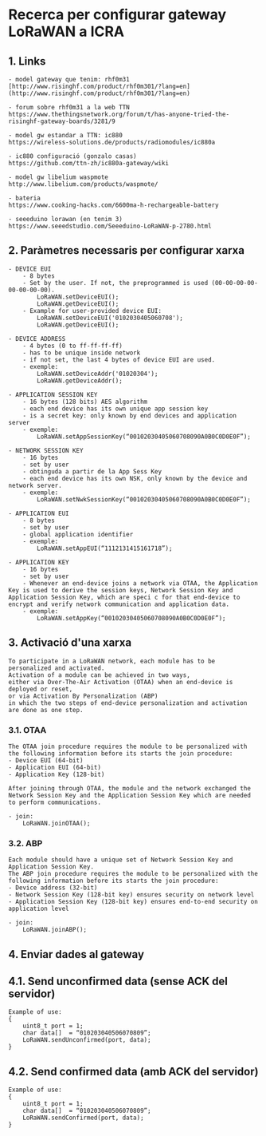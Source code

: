 # Recerca per configurar gateway LoRaWAN a ICRA

## 1. Links
	- model gateway que tenim: rhf0m31
	[http://www.risinghf.com/product/rhf0m301/?lang=en](http://www.risinghf.com/product/rhf0m301/?lang=en)

	- forum sobre rhf0m31 a la web TTN
	https://www.thethingsnetwork.org/forum/t/has-anyone-tried-the-risinghf-gateway-boards/3281/9

	- model gw estandar a TTN: ic880
	https://wireless-solutions.de/products/radiomodules/ic880a

	- ic880 configuració (gonzalo casas)
	https://github.com/ttn-zh/ic880a-gateway/wiki

	- model gw libelium waspmote
	http://www.libelium.com/products/waspmote/

	- bateria
	https://www.cooking-hacks.com/6600ma-h-rechargeable-battery

	- seeeduino lorawan (en tenim 3)
	https://www.seeedstudio.com/Seeeduino-LoRaWAN-p-2780.html


## 2. Paràmetres necessaris per configurar xarxa
	- DEVICE EUI
		- 8 bytes
		- Set by the user. If not, the preprogrammed is used (00-00-00-00-00-00-00-00).
			LoRaWAN.setDeviceEUI();
			LoRaWAN.getDeviceEUI();
		- Example for user-provided device EUI:
			LoRaWAN.setDeviceEUI('0102030405060708');
			LoRaWAN.getDeviceEUI();

	- DEVICE ADDRESS
		- 4 bytes (0 to ff-ff-ff-ff)
		- has to be unique inside network
		- if not set, the last 4 bytes of device EUI are used.
		- exemple:
			LoRaWAN.setDeviceAddr('01020304');
			LoRaWAN.getDeviceAddr();

	- APPLICATION SESSION KEY
		- 16 bytes (128 bits) AES algorithm
		- each end device has its own unique app session key
		- is a secret key: only known by end devices and application server
		- exemple:
			LoRaWAN.setAppSessionKey(“00102030405060708090A0B0C0D0E0F”);

	- NETWORK SESSION KEY
		- 16 bytes
		- set by user
		- obtinguda a partir de la App Sess Key
		- each end device has its own NSK, only known by the device and network server.
		- exemple:
			LoRaWAN.setNwkSessionKey(“00102030405060708090A0B0C0D0E0F”);

	- APPLICATION EUI
		- 8 bytes
		- set by user
		- global application identifier
		- exemple:
			LoRaWAN.setAppEUI(“1112131415161718”);

	- APPLICATION KEY
		- 16 bytes
		- set by user
		- Whenever an end-device joins a network via OTAA, the Application Key is used to derive the session keys, Network Session Key and Application Session Key, which are speci c for that end-device to encrypt and verify network communication and application data.
		- exemple:
			LoRaWAN.setAppKey(“00102030405060708090A0B0C0D0E0F”);

## 3. Activació d'una xarxa
	To participate in a LoRaWAN network, each module has to be personalized and activated.
	Activation of a module can be achieved in two ways, 
	either via Over-The-Air Activation (OTAA) when an end-device is deployed or reset, 
	or via Activation By Personalization (ABP) 
	in which the two steps of end-device personalization and activation are done as one step.

### 3.1. OTAA
	The OTAA join procedure requires the module to be personalized with the following information before its starts the join procedure:
	- Device EUI (64-bit)
	- Application EUI (64-bit)
	- Application Key (128-bit)

	After joining through OTAA, the module and the network exchanged the Network Session Key and the Application Session Key which are needed to perform communications.

	- join:
		LoRaWAN.joinOTAA();

### 3.2. ABP
	Each module should have a unique set of Network Session Key and Application Session Key.
	The ABP join procedure requires the module to be personalized with the following information before its starts the join procedure:
	- Device address (32-bit)
	- Network Session Key (128-bit key) ensures security on network level
	- Application Session Key (128-bit key) ensures end-to-end security on application level

	- join:
		LoRaWAN.joinABP();

## 4. Enviar dades al gateway

## 4.1. Send unconfirmed data (sense ACK del servidor)
	Example of use:
	{
		uint8_t port = 1;
		char data[]  = “010203040506070809”;
		LoRaWAN.sendUnconfirmed(port, data);
	}
	
## 4.2. Send confirmed data (amb ACK del servidor)
	Example of use:
	{
		uint8_t port = 1;
		char data[]  = “010203040506070809”;
		LoRaWAN.sendConfirmed(port, data);
	}

